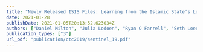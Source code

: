 ```yaml
---
title: "Newly Released ISIS Files: Learning from the Islamic State’s Long-Version Personnel Form"
date: 2021-01-28
publishDate: 2021-01-05T20:13:52.623034Z
authors: ["Daniel Milton", "Julia Lodoen", "Ryan O'Farrell", "Seth Loertscher"]
publication_types: ["3"]
url_pdf: "publication/ctc2019/sentinel_19.pdf"
---
```

